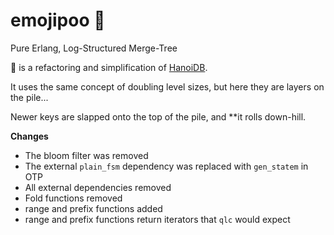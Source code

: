 emojipoo &#128169;
=====

Pure Erlang, Log-Structured Merge-Tree

&#128169; is a refactoring  and simplification of [HanoiDB]("https://github.com/krestenkrab/hanoidb").

It uses the same concept of doubling level sizes, but here they are layers on the pile...

Newer keys are slapped onto the top of the pile, and **it rolls down-hill.

**Changes**

* The bloom filter was removed
* The external `plain_fsm` dependency was replaced with `gen_statem` in OTP
* All external dependencies removed
* Fold functions removed
* range and prefix functions added 
* range and prefix functions return iterators that `qlc` would expect

